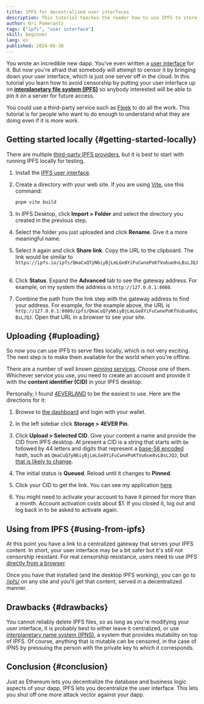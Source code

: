 ```yaml
---
title: IPFS for decentralized user interfaces
description: This tutorial teaches the reader how to use IPFS to store the user interface for a dapp. Although the application's data and business logic are decentralized, without a censorship resistant user interface users might lose access to it anyway.
author: Ori Pomerantz
tags: ["ipfs", "user interface"]
skill: beginner
lang: en
published: 2024-06-30
---
```


You wrote an incredible new dapp. You've even written a [user interface](/developers/tutorials/creating-a-wagmi-ui-for-your-contract/) for it. But now you're afraid that somebody will attempt to censor it by bringing down your user interface, which is just one server off in the cloud. In this tutorial you learn how to avoid censorship by putting your user interface up on **[interplanetary file system (IPFS)](https://ipfs.tech/developers/)** so anybody interested will be able to pin it on a server for future access.

You could use a third-party service such as [Fleek](https://docs.fleek.xyz/docs) to do all the work. This tutorial is for people who want to do enough to understand what they are doing even if it is more work.

## Getting started locally {#getting-started-locally}

There are multiple [third-party IPFS providers](https://docs.ipfs.tech/how-to/work-with-pinning-services/#use-a-third-party-pinning-service), but it is best to start with running IPFS locally for testing.

1. Install the [IPFS user interface](https://docs.ipfs.tech/install/ipfs-desktop/#install-instructions).

2. Create a directory with your web site. If you are using [Vite](https://vitejs.dev/), use this command:

   ```sh
   pnpm vite build
   ```

3. In IPFS Desktop, click **Import > Folder** and select the directory you created in the previous step.

4. Select the folder you just uploaded and click **Rename**. Give it a more meaningful name.

5. Select it again and click **Share link**. Copy the URL to the clipboard. The link would be similar to `https://ipfs.io/ipfs/QmaCuQ7yN6iyBjLmLGe8YiFuCwnePoKfVu6ue8vLBsLJQJ`.

6. Click **Status**. Expand the **Advanced** tab to see the gateway address. For example, on my system the address is `http://127.0.0.1:8080`.

7. Combine the path from the link step with the gateway address to find your address. For example, for the example above, the URL is `http://127.0.0.1:8080/ipfs/QmaCuQ7yN6iyBjLmLGe8YiFuCwnePoKfVu6ue8vLBsLJQJ`. Open that URL in a browser to see your site.

## Uploading {#uploading}

So now you can use IPFS to serve files locally, which is not very exciting. The next step is to make them available for the world when you're offline.

There are a number of well known [pinning services](https://docs.ipfs.tech/concepts/persistence/#pinning-services). Choose one of them. Whichever service you use, you need to create an account and provide it with the **content identifier (CID)** in your IPFS desktop.

Personally, I found [4EVERLAND](https://docs.4everland.org/storage/4ever-pin/guides) to be the easiest to use. Here are the directions for it:

1. Browse to [the dashboard](https://dashboard.4everland.org/overview) and login with your wallet.

2. In the left sidebar click **Storage > 4EVER Pin**.

3. Click **Upload > Selected CID**. Give your content a name and provide the CID from IPFS desktop. At present a CID is a string that starts with `Qm` followed by 44 letters and digits that represent a [base-58 encoded](https://medium.com/bootdotdev/base64-vs-base58-encoding-c25553ff4524) hash, such as `QmaCuQ7yN6iyBjLmLGe8YiFuCwnePoKfVu6ue8vLBsLJQJ`, but [that is likely to change](https://docs.ipfs.tech/concepts/content-addressing/#version-1-v1).

4. The initial status is **Queued**. Reload until it changes to **Pinned**.

5. Click your CID to get the link. You can see my application [here](https://bafybeifqka2odrne5b6l5guthqvbxu4pujko2i6rx2zslvr3qxs6u5o7im.ipfs.dweb.link/).

6. You might need to activate your account to have it pinned for more than a month. Account activation costs about $1. If you closed it, log out and log back in to be asked to activate again.

## Using from IPFS {#using-from-ipfs}

At this point you have a link to a centralized gateway that serves your IPFS content. In short, your user interface may be a bit safer but it's still not censorship resistant. For real censorship resistance, users need to use IPFS [directly from a browser](https://docs.ipfs.tech/install/ipfs-companion/#prerequisites).

Once you have that installed (and the desktop IPFS working), you can go to [/ipfs/<CID>](https://any.site/ipfs/bafybeifqka2odrne5b6l5guthqvbxu4pujko2i6rx2zslvr3qxs6u5o7im) on any site and you'll get that content, served in a decentralized manner.

## Drawbacks {#drawbacks}

You cannot reliably delete IPFS files, so as long as you're modifying your user interface, it is probably best to either leave it centralized, or use [interplanetary name system (IPNS)](https://docs.ipfs.tech/concepts/ipns/#mutability-in-ipfs), a system that provides mutability on top of IPFS. Of course, anything that is mutable can be censored, in the case of IPNS by pressuing the person with the private key to which it corresponds.

## Conclusion {#conclusion}

Just as Ethereum lets you decentralize the database and business logic aspects of your dapp, IPFS lets you decentralize the user interface. This lets you shut off one more attack vector against your dapp.
